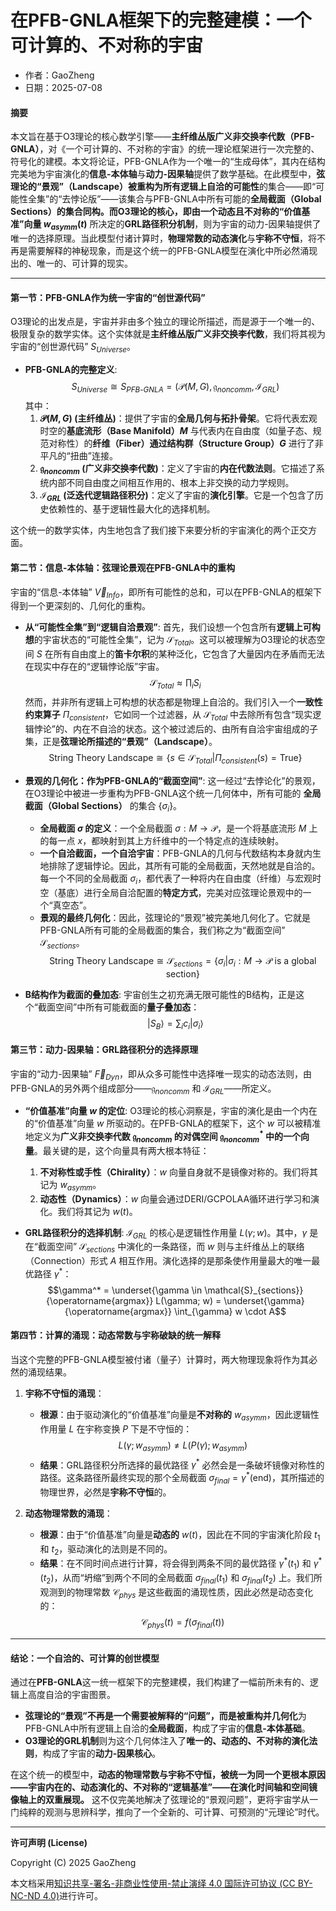 # **在PFB-GNLA框架下的完整建模：一个可计算的、不对称的宇宙**

- 作者：GaoZheng
- 日期：2025-07-08

#### **摘要**

本文旨在基于O3理论的核心数学引擎——**主纤维丛版广义非交换李代数（PFB-GNLA）**，对《一个可计算的、不对称的宇宙》的统一理论框架进行一次完整的、符号化的建模。本文将论证，PFB-GNLA作为一个唯一的“生成母体”，其内在结构完美地为宇宙演化的**信息-本体轴**与**动力-因果轴**提供了数学基础。在此模型中，**弦理论的“景观”（Landscape）**被重构为所有**逻辑上自洽的可能性**的集合——即“可能性全集”的“去悖论版”——该集合与PFB-GNLA中所有可能的**全局截面（Global Sections）**的集合同构。而O3理论的核心，即由一个**动态且不对称的“价值基准”向量 $w_{asymm}(t)$** 所决定的**GRL路径积分机制**，则为宇宙的动力-因果轴提供了唯一的选择原理。当此模型付诸计算时，**物理常数的动态演化**与**宇称不守恒**，将不再是需要解释的神秘现象，而是这个统一的PFB-GNLA模型在演化中所必然涌现出的、唯一的、可计算的现实。

---

#### **第一节：PFB-GNLA作为统一宇宙的“创世源代码”**

O3理论的出发点是，宇宙并非由多个独立的理论所描述，而是源于一个唯一的、极限复杂的数学实体。这个实体就是**主纤维丛版广义非交换李代数**，我们将其视为宇宙的“创世源代码” $S_{Universe}$。

* **PFB-GNLA的完整定义**:
    $$S_{Universe} \cong S_{PFB\text{-}GNLA} = (\mathcal{P}(M,G), \mathfrak{g}_{noncomm}, \mathcal{I}_{GRL})$$
    其中：
    1.  **$\mathcal{P}(M,G)$ (主纤维丛)**：提供了宇宙的**全局几何与拓扑骨架**。它将代表宏观时空的**基底流形（Base Manifold）$M$** 与代表内在自由度（如量子态、规范对称性）的**纤维（Fiber）**通过**结构群（Structure Group）$G$** 进行了非平凡的“扭曲”连接。
    2.  **$\mathfrak{g}_{noncomm}$ (广义非交换李代数)**：定义了宇宙的**内在代数法则**。它描述了系统内部不同自由度之间相互作用的、根本上非交换的动力学规则。
    3.  **$\mathcal{I}_{GRL}$ (泛迭代逻辑路径积分)**：定义了宇宙的**演化引擎**。它是一个包含了历史依赖性的、基于逻辑性最大化的选择机制。

这个统一的数学实体，内生地包含了我们接下来要分析的宇宙演化的两个正交方面。

#### **第二节：信息-本体轴：弦理论景观在PFB-GNLA中的重构**

宇宙的“信息-本体轴” $\vec{V}_{Info}$，即所有可能性的总和，可以在PFB-GNLA的框架下得到一个更深刻的、几何化的重构。

* **从“可能性全集”到“逻辑自洽景观”**:
    首先，我们设想一个包含所有**逻辑上可构想**的宇宙状态的“可能性全集”，记为 $\mathcal{S}_{Total}$。这可以被理解为O3理论的状态空间 $S$ 在所有自由度上的**笛卡尔积**的某种泛化，它包含了大量因内在矛盾而无法在现实中存在的“逻辑悖论版”宇宙。
    $$\mathcal{S}_{Total} \approx \prod_i S_i$$
    然而，并非所有逻辑上可构想的状态都是物理上自洽的。我们引入一个**一致性约束算子** $\Pi_{consistent}$，它如同一个过滤器，从 $\mathcal{S}_{Total}$ 中去除所有包含“现实逻辑悖论”的、内在不自洽的状态。这个被过滤后的、由所有自洽宇宙组成的子集，正是**弦理论所描述的“景观”（Landscape）**。
    $$\text{String Theory Landscape} \cong \{s \in \mathcal{S}_{Total} | \Pi_{consistent}(s) = \text{True}\}$$

* **景观的几何化：作为PFB-GNLA的“截面空间”**:
    这一经过“去悖论化”的景观，在O3理论中被进一步重构为PFB-GNLA这个统一几何体中，所有可能的 **全局截面（Global Sections）** 的集合 $\{\sigma_i\}$。
    * **全局截面 $\sigma$ 的定义**：一个全局截面 $\sigma: M \rightarrow \mathcal{P}$，是一个将基底流形 $M$ 上的每一点 $x$，都映射到其上方纤维中的一个特定点的连续映射。
    * **一个自洽截面，一个自洽宇宙**：PFB-GNLA的几何与代数结构本身就内生地排除了逻辑悖论。因此，其所有可能的全局截面，天然地就是自洽的。每一个不同的全局截面 $\sigma_i$，都代表了一种将内在自由度（纤维）与宏观时空（基底）进行全局自洽配置的**特定方式**，完美对应弦理论景观中的一个“真空态”。
    * **景观的最终几何化**：因此，弦理论的“景观”被完美地几何化了。它就是PFB-GNLA所有可能的全局截面的集合，我们称之为“截面空间” $\mathcal{S}_{sections}$。
        $$\text{String Theory Landscape} \cong \mathcal{S}_{sections} = \{\sigma_i | \sigma_i: M \rightarrow \mathcal{P} \text{ is a global section}\}$$

* **B结构作为截面的叠加态**:
    宇宙创生之初充满无限可能性的B结构，正是这个“截面空间”中所有可能截面的**量子叠加态**：
    $$|S_B\rangle = \sum_i c_i |\sigma_i\rangle$$

#### **第三节：动力-因果轴：GRL路径积分的选择原理**

宇宙的“动力-因果轴” $\vec{F}_{Dyn}$，即从众多可能性中选择唯一现实的动态法则，由PFB-GNLA的另外两个组成部分——$\mathfrak{g}_{noncomm}$ 和 $\mathcal{I}_{GRL}$——所定义。

* **“价值基准”向量 $w$ 的定位**:
    O3理论的核心洞察是，宇宙的演化是由一个内在的“价值基准”向量 $w$ 所驱动的。在PFB-GNLA的框架下，这个 $w$ 可以被精准地定义为**广义非交换李代数 $\mathfrak{g}_{noncomm}$ 的对偶空间 $\mathfrak{g}_{noncomm}^*$ 中的一个向量**。最关键的是，这个向量具有两大根本特征：
    1.  **不对称性或手性（Chirality）**：$w$ 向量自身就不是镜像对称的。我们将其记为 $w_{asymm}$。
    2.  **动态性（Dynamics）**：$w$ 向量会通过DERI/GCPOLAA循环进行学习和演化。我们将其记为 $w(t)$。

* **GRL路径积分的选择机制**:
    $\mathcal{I}_{GRL}$ 的核心是逻辑性作用量 $L(\gamma; w)$。其中，$\gamma$ 是在“截面空间” $\mathcal{S}_{sections}$ 中演化的一条路径，而 $w$ 则与主纤维丛上的联络（Connection）形式 $A$ 相互作用。演化选择的是那条使作用量最大的唯一最优路径 $\gamma^*$：
    $$\gamma^* = \underset{\gamma \in \mathcal{S}_{sections}}{\operatorname{argmax}} L(\gamma; w) = \underset{\gamma}{\operatorname{argmax}} \int_{\gamma} w \cdot A$$

#### **第四节：计算的涌现：动态常数与宇称破缺的统一解释**

当这个完整的PFB-GNLA模型被付诸（量子）计算时，两大物理现象将作为其必然的涌现结果。

1.  **宇称不守恒的涌现**：
    * **根源**：由于驱动演化的“价值基准”向量是**不对称的** $w_{asymm}$，因此逻辑性作用量 $L$ 在宇称变换 $P$ 下是不守恒的：
        $$L(\gamma; w_{asymm}) \neq L(P(\gamma); w_{asymm})$$
    * **结果**：GRL路径积分所选择的最优路径 $\gamma^*$ 必然会是一条破坏镜像对称性的路径。这条路径所最终实现的那个全局截面 $\sigma_{final} = \gamma^*(\text{end})$，其所描述的物理世界，必然是**宇称不守恒**的。

2.  **动态物理常数的涌现**：
    * **根源**：由于“价值基准”向量是**动态的** $w(t)$，因此在不同的宇宙演化阶段 $t_1$ 和 $t_2$，驱动演化的法则是不同的。
    * **结果**：在不同时间点进行计算，将会得到两条不同的最优路径 $\gamma^*(t_1)$ 和 $\gamma^*(t_2)$，从而“坍缩”到两个不同的全局截面 $\sigma_{final}(t_1)$ 和 $\sigma_{final}(t_2)$ 上。我们所观测到的物理常数 $\mathcal{C}_{phys}$ 是这些截面的涌现性质，因此必然是动态变化的：
        $$\mathcal{C}_{phys}(t) = f(\sigma_{final}(t))$$

---

#### **结论：一个自洽的、可计算的创世模型**

通过在**PFB-GNLA**这一统一框架下的完整建模，我们构建了一幅前所未有的、逻辑上高度自洽的宇宙图景。

* **弦理论的“景观”**不再是一个需要被解释的“问题”，而是被**重构并几何化**为PFB-GNLA中所有逻辑上自洽的**全局截面**，构成了宇宙的**信息-本体基础**。
* **O3理论的GRL机制**则为这个几何体注入了**唯一的、动态的、不对称的演化法则**，构成了宇宙的**动力-因果核心**。

在这个统一的模型中，**动态的物理常数与宇称不守恒，被统一为同一个更根本原因——宇宙内在的、动态演化的、不对称的“逻辑基准”——在演化时间轴和空间镜像轴上的双重展现。** 这不仅完美地解决了弦理论的“景观问题”，更将宇宙学从一门纯粹的观测与思辨科学，推向了一个全新的、可计算、可预测的“元理论”时代。

---

**许可声明 (License)**

Copyright (C) 2025 GaoZheng 

本文档采用[知识共享-署名-非商业性使用-禁止演绎 4.0 国际许可协议 (CC BY-NC-ND 4.0)](https://creativecommons.org/licenses/by-nc-nd/4.0/deed.zh-Hans)进行许可。
